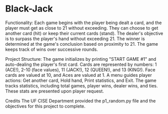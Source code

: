 # Black-Jack

Functionality:
Each game begins with the player being dealt a card, and the player must get as close to 21 without exceeding. 
They can choose to get another card (hit) or keep their current cards (stand). 
The dealer's objective is to surpass the player's hand without exceeding 21. 
The winner is determined at the game's conclusion based on proximity to 21. The game keeps track of wins over successive rounds.

Project Structure:
The game initializes by printing "START GAME #1" and auto-dealing the player's first card. 
Cards are represented by numbers: 1 (ACE!), 2-10 (face values), 11 (JACK!), 12 (QUEEN!), and 13 (KING!). 
Face cards are valued at 10, and Aces are valued at 1. A menu guides player actions: Get another card, Hold hand, Print statistics, and Exit. 
The game tracks statistics, including total games, player wins, dealer wins, and ties. These stats are presented upon player request.

Credits 
The UF CISE Department provided the p1_random.py file and the objectives for this project to complete.
